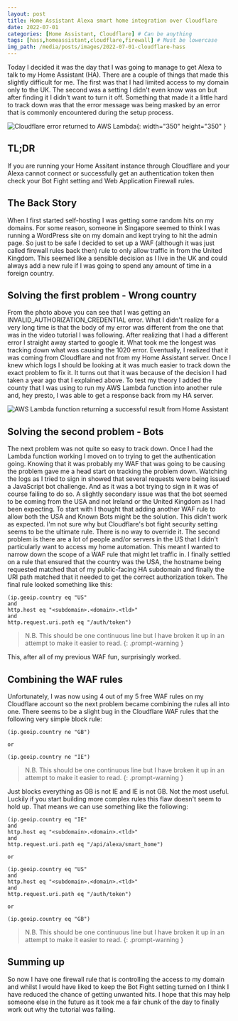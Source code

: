 ```yaml
---
layout: post
title: Home Assistant Alexa smart home integration over Cloudflare
date: 2022-07-01
categories: [Home Assistant, Cloudflare] # Can be anything
tags: [hass,homeassistant,cloudflare,firewall] # Must be lowercase
img_path: /media/posts/images/2022-07-01-cloudflare-hass
---
```


Today I decided it was the day that I was going to manage to get Alexa to talk to my Home Assistant (HA). There are a couple of things that made this slightly difficult for me. The first was that I had limited access to my domain only to the UK. The second was a setting I didn't even know was on but after finding it I didn't want to turn it off. Something that made it a little hard to track down was that the error message was being masked by an error that is commonly encountered during the setup process.

![Cloudflare error returned to AWS Lambda](/cfhasserror.jpg){: width="350" height="350" }

## TL;DR
If you are running your Home Assitant instance through Cloudflare and your Alexa cannot connect or successfully get an authentication token then check your Bot Fight setting and Web Application Firewall rules.

## The Back Story
When I first started self-hosting I was getting some random hits on my domains. For some reason, someone in Singapore seemed to think I was running a WordPress site on my domain and kept trying to hit the admin page. So just to be safe I decided to set up a WAF (although it was just called firewall rules back then) rule to only allow traffic in from the United Kingdom. This seemed like a sensible decision as I live in the UK and could always add a new rule if I was going to spend any amount of time in a foreign country.

## Solving the first problem - Wrong country
From the photo above you can see that I was getting an INVALID_AUTHORIZATION_CREDENTIAL error. What I didn't realize for a very long time is that the body of my error was different from the one that was in the video tutorial I was following. After realizing that I had a different error I straight away started to google it. What took me the longest was tracking down what was causing the 1020 error. Eventually, I realized that it was coming from Cloudflare and not from my Home Assistant server. Once I knew which logs I should be looking at it was much easier to track down the exact problem to fix it. It turns out that it was because of the decision I had taken a year ago that I explained above. To test my theory I added the county that I was using to run my AWS Lambda function into another rule and, hey presto, I was able to get a response back from my HA server.

![AWS Lambda function returning a successful result from Home Assistant](lambda_success.png)

## Solving the second problem - Bots
The next problem was not quite so easy to track down. Once I had the Lambda function working I moved on to trying to get the authentication going. Knowing that it was probably my WAF that was going to be causing the problem gave me a head start on tracking the problem down. Watching the logs as I tried to sign in showed that several requests were being issued a JavaScript bot challenge. And as it was a bot trying to sign in it was of course failing to do so. A slightly secondary issue was that the bot seemed to be coming from the USA and not Ireland or the United Kingdom as I had been expecting.
To start with I thought that adding another WAF rule to allow both the USA and Known Bots might be the solution. This didn't work as expected.
I'm not sure why but Cloudflare's bot fight security setting seems to be the ultimate rule. There is no way to override it. The second problem is there are a lot of people and/or servers in the US that I didn't particularly want to access my home automation. This meant I wanted to narrow down the scope of a WAF rule that might let traffic in. I finally settled on a rule that ensured that the country was the USA, the hostname being requested matched that of my public-facing HA subdomain and finally the URI path matched that it needed to get the correct authorization token. The final rule looked something like this:
```
(ip.geoip.country eq "US"
and
http.host eq "<subdomain>.<domain>.<tld>"
and
http.request.uri.path eq "/auth/token")
```
>N.B. This should be one continuous line but I have broken it up in an attempt to make it easier to read.
{: .prompt-warning }

This, after all of my previous WAF fun, surprisingly worked.

## Combining the WAF rules
Unfortunately, I was now using 4 out of my 5 free WAF rules on my Cloudflare account so the next problem became combining the rules all into one. There seems to be a slight bug in the Cloudflare WAF rules that the following very simple block rule:
```
(ip.geoip.country ne "GB") 

or 

(ip.geoip.country ne "IE")
```
>N.B. This should be one continuous line but I have broken it up in an attempt to make it easier to read.
{: .prompt-warning }

Just blocks everything as GB is not IE and IE is not GB. Not the most useful. Luckily if you start building more complex rules this flaw doesn't seem to hold up. That means we can use something like the following:


```
(ip.geoip.country eq "IE"
and
http.host eq "<subdomain>.<domain>.<tld>"
and
http.request.uri.path eq "/api/alexa/smart_home")

or

(ip.geoip.country eq "US"
and
http.host eq "<subdomain>.<domain>.<tld>"
and
http.request.uri.path eq "/auth/token")

or

(ip.geoip.country eq "GB")
```
> N.B. This should be one continuous line but I have broken it up in an attempt to make it easier to read.
{: .prompt-warning }

## Summing up
So now I have one firewall rule that is controlling the access to my domain and whilst I would have liked to keep the Bot Fight setting turned on I think I have reduced the chance of getting unwanted hits. I hope that this may help someone else in the future as it took me a fair chunk of the day to finally work out why the tutorial was failing.
